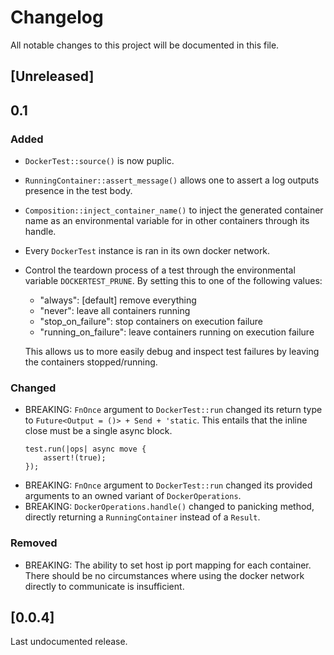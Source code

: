 # Changelog
All notable changes to this project will be documented in this file.

## [Unreleased]

## 0.1

### Added
- `DockerTest::source()` is now puplic.
- `RunningContainer::assert_message()` allows one to assert a log outputs presence in the test body.
- `Composition::inject_container_name()` to inject the generated container name as an environmental
    variable for in other containers through its handle.
- Every `DockerTest` instance is ran in its own docker network.
- Control the teardown process of a test through the environmental variable `DOCKERTEST_PRUNE`.
    By setting this to one of the following values:
    * "always": [default] remove everything
    * "never": leave all containers running
    * "stop_on_failure": stop containers on execution failure
    * "running_on_failure": leave containers running on execution failure

    This allows us to more easily debug and inspect test failures by leaving the containers
    stopped/running.

### Changed
- BREAKING: `FnOnce` argument to `DockerTest::run` changed its return type to
    `Future<Output = ()> + Send + 'static`.
    This entails that the inline close must be a single async block.
    ```
    test.run(|ops| async move {
        assert!(true);
    });
    ```
- BREAKING: `FnOnce` argument to `DockerTest::run` changed its provided arguments to an owned
    variant of `DockerOperations`.
- BREAKING: `DockerOperations.handle()` changed to panicking method, directly returning a
    `RunningContainer` instead of a `Result`.

### Removed
- BREAKING: The ability to set host ip port mapping for each container.
    There should be no circumstances where using the docker network directly to communicate
    is insufficient.

## [0.0.4]

Last undocumented release.
